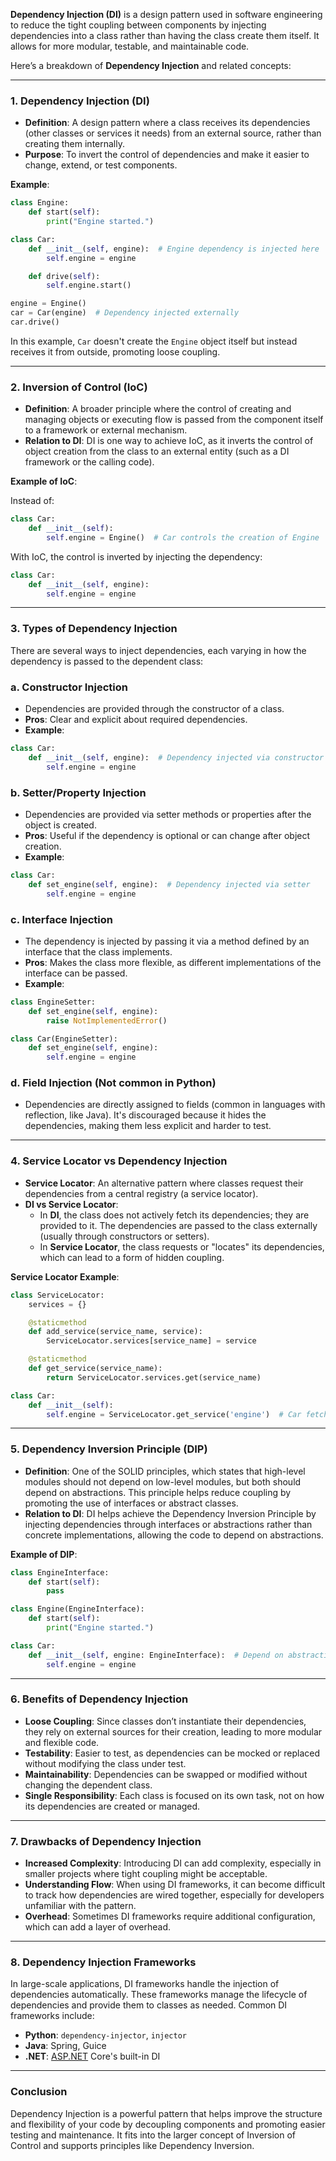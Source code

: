 **Dependency Injection (DI)** is a design pattern used in software engineering to reduce the tight coupling between components by injecting dependencies into a class rather than having the class create them itself. It allows for more modular, testable, and maintainable code.

Here’s a breakdown of **Dependency Injection** and related concepts:

---

### 1. **Dependency Injection (DI)**

- **Definition**: A design pattern where a class receives its dependencies (other classes or services it needs) from an external source, rather than creating them internally.
- **Purpose**: To invert the control of dependencies and make it easier to change, extend, or test components.

**Example**:

```python
class Engine:
    def start(self):
        print("Engine started.")

class Car:
    def __init__(self, engine):  # Engine dependency is injected here
        self.engine = engine

    def drive(self):
        self.engine.start()

engine = Engine()
car = Car(engine)  # Dependency injected externally
car.drive()

```

In this example, `Car` doesn't create the `Engine` object itself but instead receives it from outside, promoting loose coupling.

---

### 2. **Inversion of Control (IoC)**

- **Definition**: A broader principle where the control of creating and managing objects or executing flow is passed from the component itself to a framework or external mechanism.
- **Relation to DI**: DI is one way to achieve IoC, as it inverts the control of object creation from the class to an external entity (such as a DI framework or the calling code).

**Example of IoC**:

Instead of:

```python
class Car:
    def __init__(self):
        self.engine = Engine()  # Car controls the creation of Engine

```

With IoC, the control is inverted by injecting the dependency:

```python
class Car:
    def __init__(self, engine):
        self.engine = engine

```

---

### 3. **Types of Dependency Injection**

There are several ways to inject dependencies, each varying in how the dependency is passed to the dependent class:

### a. **Constructor Injection**

- Dependencies are provided through the constructor of a class.
- **Pros**: Clear and explicit about required dependencies.
- **Example**:

```python
class Car:
    def __init__(self, engine):  # Dependency injected via constructor
        self.engine = engine

```

### b. **Setter/Property Injection**

- Dependencies are provided via setter methods or properties after the object is created.
- **Pros**: Useful if the dependency is optional or can change after object creation.
- **Example**:

```python
class Car:
    def set_engine(self, engine):  # Dependency injected via setter
        self.engine = engine

```

### c. **Interface Injection**

- The dependency is injected by passing it via a method defined by an interface that the class implements.
- **Pros**: Makes the class more flexible, as different implementations of the interface can be passed.
- **Example**:

```python
class EngineSetter:
    def set_engine(self, engine):
        raise NotImplementedError()

class Car(EngineSetter):
    def set_engine(self, engine):
        self.engine = engine

```

### d. **Field Injection (Not common in Python)**

- Dependencies are directly assigned to fields (common in languages with reflection, like Java). It's discouraged because it hides the dependencies, making them less explicit and harder to test.

---

### 4. **Service Locator vs Dependency Injection**

- **Service Locator**: An alternative pattern where classes request their dependencies from a central registry (a service locator).
- **DI vs Service Locator**:
    - In **DI**, the class does not actively fetch its dependencies; they are provided to it. The dependencies are passed to the class externally (usually through constructors or setters).
    - In **Service Locator**, the class requests or "locates" its dependencies, which can lead to a form of hidden coupling.

**Service Locator Example**:

```python
class ServiceLocator:
    services = {}

    @staticmethod
    def add_service(service_name, service):
        ServiceLocator.services[service_name] = service

    @staticmethod
    def get_service(service_name):
        return ServiceLocator.services.get(service_name)

class Car:
    def __init__(self):
        self.engine = ServiceLocator.get_service('engine')  # Car fetches the dependency itself

```

---

### 5. **Dependency Inversion Principle (DIP)**

- **Definition**: One of the SOLID principles, which states that high-level modules should not depend on low-level modules, but both should depend on abstractions. This principle helps reduce coupling by promoting the use of interfaces or abstract classes.
- **Relation to DI**: DI helps achieve the Dependency Inversion Principle by injecting dependencies through interfaces or abstractions rather than concrete implementations, allowing the code to depend on abstractions.

**Example of DIP**:

```python
class EngineInterface:
    def start(self):
        pass

class Engine(EngineInterface):
    def start(self):
        print("Engine started.")

class Car:
    def __init__(self, engine: EngineInterface):  # Depend on abstraction
        self.engine = engine

```

---

### 6. **Benefits of Dependency Injection**

- **Loose Coupling**: Since classes don’t instantiate their dependencies, they rely on external sources for their creation, leading to more modular and flexible code.
- **Testability**: Easier to test, as dependencies can be mocked or replaced without modifying the class under test.
- **Maintainability**: Dependencies can be swapped or modified without changing the dependent class.
- **Single Responsibility**: Each class is focused on its own task, not on how its dependencies are created or managed.

---

### 7. **Drawbacks of Dependency Injection**

- **Increased Complexity**: Introducing DI can add complexity, especially in smaller projects where tight coupling might be acceptable.
- **Understanding Flow**: When using DI frameworks, it can become difficult to track how dependencies are wired together, especially for developers unfamiliar with the pattern.
- **Overhead**: Sometimes DI frameworks require additional configuration, which can add a layer of overhead.

---

### 8. **Dependency Injection Frameworks**

In large-scale applications, DI frameworks handle the injection of dependencies automatically. These frameworks manage the lifecycle of dependencies and provide them to classes as needed. Common DI frameworks include:

- **Python**: `dependency-injector`, `injector`
- **Java**: Spring, Guice
- **.NET**: [ASP.NET](http://asp.net/) Core's built-in DI

---

### Conclusion

Dependency Injection is a powerful pattern that helps improve the structure and flexibility of your code by decoupling components and promoting easier testing and maintenance. It fits into the larger concept of Inversion of Control and supports principles like Dependency Inversion.